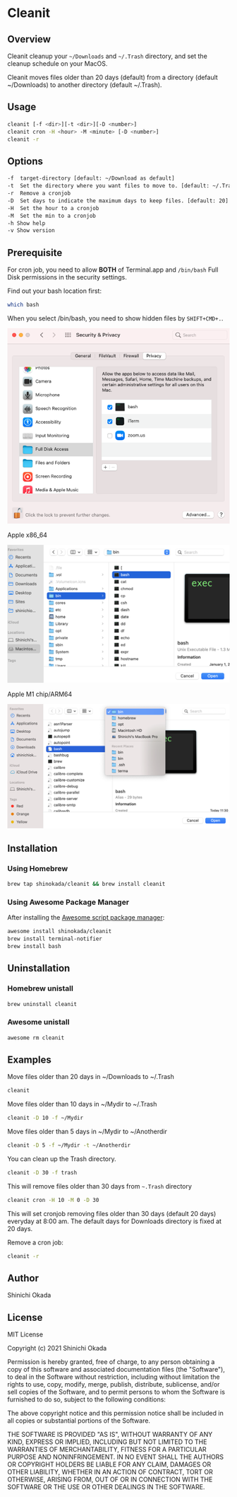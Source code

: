 # Cleanit

## Overview

Cleanit cleanup your `~/Downloads` and `~/.Trash` directory, and set the cleanup schedule on your MacOS.

Cleanit moves files older than 20 days (default) from a directory (default ~/Downloads) to another directory (default ~/.Trash).

## Usage

```sh
cleanit [-f <dir>][-t <dir>][-D <number>]
cleanit cron -H <hour> -M <minute> [-D <number>]
cleanit -r
```

## Options

```sh
-f  target-directory [default: ~/Download as default]
-t  Set the directory where you want files to move to. [default: ~/.Trash]
-r  Remove a cronjob
-D  Set days to indicate the maximum days to keep files. [default: 20]
-H  Set the hour to a cronjob
-M  Set the min to a cronjob
-h Show help
-v Show version
```

## Prerequisite

For cron job, you need to allow **BOTH** of Terminal.app and `/bin/bash` Full Disk permissions in the security settings.

Find out your bash location first:

```sh
which bash
```

When you select /bin/bash, you need to show hidden files by `SHIFT+CMD+.`.

![security](https://raw.githubusercontent.com/shinokada/cleanit/main/images/bash-full-disk-access.png)

Apple x86_64

![bin/bash](https://raw.githubusercontent.com/shinokada/cleanit/main/images/bin-bash.png)

Apple M1 chip/ARM64

![bin/bash](https://raw.githubusercontent.com/shinokada/cleanit/main/images/homebrew-bash.png)

## Installation

### Using Homebrew

```sh
brew tap shinokada/cleanit && brew install cleanit
```

### Using Awesome Package Manager

After installing the [Awesome script package manager](https://github.com/shinokada/awesome):

```sh
awesome install shinokada/cleanit
brew install terminal-notifier
brew install bash
```

## Uninstallation

### Homebrew unistall

```sh
brew uninstall cleanit
```

### Awesome unistall

```sh
awesome rm cleanit
```

## Examples

Move files older than 20 days in ~/Downloads to ~/.Trash

```sh
cleanit
```

Move files older than 10 days in ~/Mydir to ~/.Trash

```sh
cleanit -D 10 -f ~/Mydir
```

Move files older than 5 days in ~/Mydir to ~/Anotherdir

```sh
cleanit -D 5 -f ~/Mydir -t ~/Anotherdir
```

You can clean up the Trash directory.

```sh
cleanit -D 30 -f trash
```

This will remove files older than 30 days from `~.Trash` directory

```sh
cleanit cron -H 10 -M 0 -D 30
```

This will set cronjob removing files older than 30 days (default 20 days) everyday at 8:00 am. The default days for Downloads directory is fixed at 20 days.

Remove a cron job:

```sh
cleanit -r
```

## Author

Shinichi Okada

## License

MIT License

Copyright (c) 2021 Shinichi Okada

Permission is hereby granted, free of charge, to any person obtaining a copy
of this software and associated documentation files (the "Software"), to deal
in the Software without restriction, including without limitation the rights
to use, copy, modify, merge, publish, distribute, sublicense, and/or sell
copies of the Software, and to permit persons to whom the Software is
furnished to do so, subject to the following conditions:

The above copyright notice and this permission notice shall be included in all
copies or substantial portions of the Software.

THE SOFTWARE IS PROVIDED "AS IS", WITHOUT WARRANTY OF ANY KIND, EXPRESS OR
IMPLIED, INCLUDING BUT NOT LIMITED TO THE WARRANTIES OF MERCHANTABILITY,
FITNESS FOR A PARTICULAR PURPOSE AND NONINFRINGEMENT. IN NO EVENT SHALL THE
AUTHORS OR COPYRIGHT HOLDERS BE LIABLE FOR ANY CLAIM, DAMAGES OR OTHER
LIABILITY, WHETHER IN AN ACTION OF CONTRACT, TORT OR OTHERWISE, ARISING FROM,
OUT OF OR IN CONNECTION WITH THE SOFTWARE OR THE USE OR OTHER DEALINGS IN THE
SOFTWARE.
